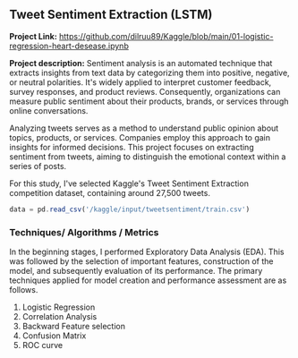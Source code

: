 ## Tweet Sentiment Extraction (LSTM)

**Project Link:** <https://github.com/dilruu89/Kaggle/blob/main/01-logistic-regression-heart-desease.ipynb>

**Project description:** Sentiment analysis is an automated technique that extracts insights from text data by categorizing them into positive, negative, or neutral polarities. It's widely applied to interpret customer feedback, survey responses, and product reviews. Consequently, organizations can measure public sentiment about their products, brands, or services through online conversations.

Analyzing tweets serves as a method to understand public opinion about topics, products, or services. Companies employ this approach to gain insights for informed decisions. This project focuses on extracting sentiment from tweets, aiming to distinguish the emotional context within a series of posts.

For this study, I've selected Kaggle's Tweet Sentiment Extraction competition dataset, containing around 27,500 tweets.

```javascript
data = pd.read_csv('/kaggle/input/tweetsentiment/train.csv')

```

### Techniques/ Algorithms / Metrics

In the beginning stages, I performed Exploratory Data Analysis (EDA). This was followed by the selection of important features, construction of the model, and subsequently evaluation of its performance. The primary techniques applied for model creation and performance assessment are as follows.

1. Logistic Regression
2. Correlation Analysis
3. Backward Feature selection
4. Confusion Matrix
5. ROC curve
